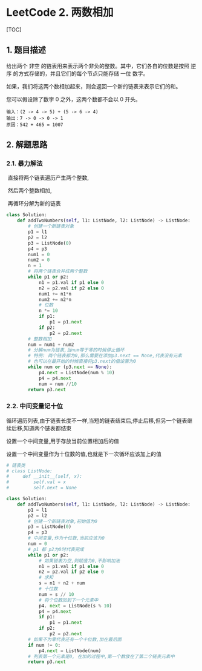 # LeetCode 2. 两数相加

[TOC]

## 1. 题目描述

给出两个 非空 的链表用来表示两个非负的整数。其中，它们各自的位数是按照 逆序 的方式存储的，并且它们的每个节点只能存储 一位 数字。

如果，我们将这两个数相加起来，则会返回一个新的链表来表示它们的和。

您可以假设除了数字 0 之外，这两个数都不会以 0 开头。

```
输入：(2 -> 4 -> 5) + (5 -> 6 -> 4)
输出：7 -> 0 -> 0 -> 1
原因：542 + 465 = 1007
```

## 2. 解题思路

### 2.1. 暴力解法

​	直接将两个链表遍历产生两个整数,

​	然后两个整数相加,

​	再循环分解为新的链表

```python
class Solution:
    def addTwoNumbers(self, l1: ListNode, l2: ListNode) -> ListNode:
        # 创建一个新链表对象
        p1 = l1
        p2 = l2
        p3 = ListNode(0)
        p4 = p3
        num1 = 0
        num2 = 0
        n = 1
        # 将两个链表合并成两个整数
        while p1 or p2:
            n1 = p1.val if p1 else 0
            n2 = p2.val if p2 else 0
            num1 += n1*n
            num2 += n2*n
            # 位数
            n *= 10
            if p1:
                p1 = p1.next
            if p2:
                p2 = p2.next
        # 整数相加
        num = num1 + num2
		# 分解num为链表,当num等于零的时候停止循环
        # 特例: 两个链表都为0,那么需要在添加p3.next == None,代表没有元素
        # 也可以在最开始的时候直接将p3.next的值设置为0
        while num or (p3.next == None):
            p4.next = ListNode(num % 10)
            p4 = p4.next
            num = num //10
        return p3.next
```

### 2.2. 中间变量记十位 

循环遍历列表,由于链表长度不一样,当短的链表结束后,停止后移,但另一个链表继续后移,知道两个链表都结束

设置一个中间变量,用于存放当前位置相加后的值

设置一个中间变量作为十位数的值,也就是下一次循环应该加上的值

```python
# 链表类
# class ListNode:
#     def __init__(self, x):
#         self.val = x
#         self.next = None

class Solution:
    def addTwoNumbers(self, l1: ListNode, l2: ListNode) -> ListNode:
        p1 = l1
        p2 = l2
        # 创建一个新链表对象,初始值为0
        p3 = ListNode(0)
        p4 = p3
        # 中间变量,作为十位数,当前应该为0
        num = 0
        # p1 都 p2为0时代表完成
        while p1 or p2:
            # 如果链表为空,则赋值为0,不影响加法
            n1 = p1.val if p1 else 0
            n2 = p2.val if p2 else 0
			# 求和
            s = n1 + n2 + num
            # 十位数
            num = s // 10
            # 将个位数加到下一个元素中
            p4. next = ListNode(s % 10)
            p4 = p4.next
            if p1:
                p1 = p1.next
            if p2:
                p2 = p2.next
        # 如果不为零代表还有一个十位数,加在最后面
        if num != 0:
            p4.next = ListNode(num)
        # 列表第一个元素是0, 在加的过程中,第一个数放在了第二个链表元素中
        return p3.next
```


